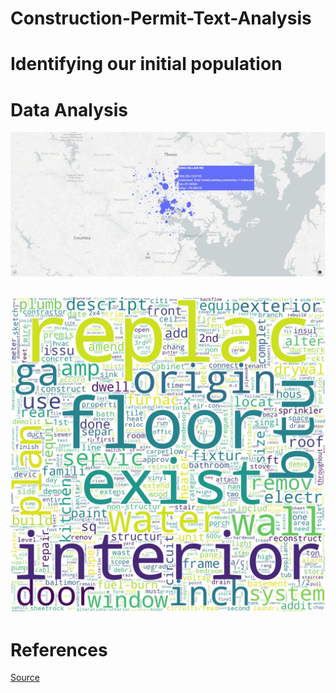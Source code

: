 # Construction-Permit-Text-Analysis

# Identifying our initial population

# Data Analysis
![alt text](https://github.com/Gramir10/Construction-Permit-Text-Analysis/blob/master/BubbleMap.JPG)


![alt text](https://github.com/Gramir10/Construction-Permit-Text-Analysis/blob/master/WordMap.jpeg)
-
# References
[Source](https://data.baltimorecity.gov/Housing-Development/Housing-Permits/fesm-tgxf)
